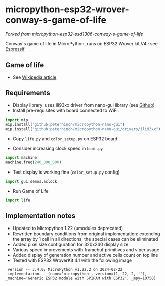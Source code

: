 # micropython-esp32-wrover-conway-s-game-of-life
_Forked from micropython-esp32-ssd1306-conway-s-game-of-life_

Conway's game of life in MicroPython, runs on ESP32 Wrover kit V4 : see [Espressif](https://docs.espressif.com/projects/esp-idf/en/stable/esp32/hw-reference/esp32/get-started-wrover-kit.html)

## Game of life

* See [Wikipedia article](https://en.wikipedia.org/wiki/Conway%27s_Game_of_Life)

## Requirements

* Display library: uses ili93xx driver from nano-gui library (see [Github](https://github.com/peterhinch/micropython-nano-gui))
* Install pre-requisites with board connected to WiFi:

```python
import mip
mip.install("github:peterhinch/micropython-nano-gui")
mip.install("github:peterhinch/micropython-nano-gui/drivers/ili93xx")
```

* Copy <code>life.py</code> and <code>color_setup.py</code> on ESP32 board

* Consider increasing clock speed in <code>boot.py</code>

```python
import machine
machine.freq(240_000_000)
```

* Test display is working fine (<code>color_setup.py</code> config)

```python
import gui.demos.aclock
```

* Run Game of Life

```python
import life
```

## Implementation notes

* Updated to Micropython 1.22 (umodules deprecated)
* Rewritten boundary conditions from original implementation: extending the array by 1 cell in all directions, the special cases can be eliminated
* Added pixel size configuration for 320x240 display size
* Various speed improvements with framebuf primitives and viper usage
* Added display of generation number and active cells count on top line
* Tested with ESP32 WroverKit 4.1 with the following image

```shell
 version -- 3.4.0; MicroPython v1.22.2 on 2024-02-22
 implementation -- (name='micropython', version=(1, 22, 2, ''), _machine='Generic ESP32 module with SPIRAM with ESP32', _mpy=10758)
```